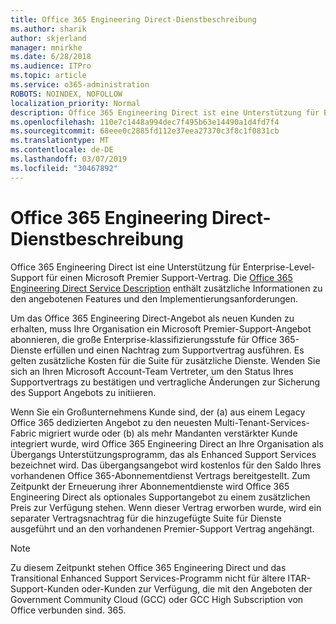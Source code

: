 ```yaml
---
title: Office 365 Engineering Direct-Dienstbeschreibung
ms.author: sharik
author: skjerland
manager: mnirkhe
ms.date: 6/28/2018
ms.audience: ITPro
ms.topic: article
ms.service: o365-administration
ROBOTS: NOINDEX, NOFOLLOW
localization_priority: Normal
description: Office 365 Engineering Direct ist eine Unterstützung für Enterprise-Level-Support für einen Microsoft Premier Support-Vertrag. Die Office 365 Engineering Direct Service Description enthält zusätzliche Informationen zu den angebotenen Features und den Implementierungsanforderungen.
ms.openlocfilehash: 110e7c1448a994dec7f495b63e14490a1d4fd7f4
ms.sourcegitcommit: 68eee0c2885fd112e37eea27370c3f8c1f0831cb
ms.translationtype: MT
ms.contentlocale: de-DE
ms.lasthandoff: 03/07/2019
ms.locfileid: "30467892"
---
```

# <a name="office-365-engineering-direct-service-description"></a>Office 365 Engineering Direct-Dienstbeschreibung

Office 365 Engineering Direct ist eine Unterstützung für Enterprise-Level-Support für einen Microsoft Premier Support-Vertrag. Die [Office 365 Engineering Direct Service Description](https://github.com/MicrosoftDocs/OfficeDocs-O365ServiceDescriptions/blob/master/Office%20365%20Engineering%20Direct%20-%20Svc%20Desc%20(11dec2018).pdf) enthält zusätzliche Informationen zu den angebotenen Features und den Implementierungsanforderungen.

Um das Office 365 Engineering Direct-Angebot als neuen Kunden zu erhalten, muss Ihre Organisation ein Microsoft Premier-Support-Angebot abonnieren, die große Enterprise-klassifizierungsstufe für Office 365-Dienste erfüllen und einen Nachtrag zum Supportvertrag ausführen. Es gelten zusätzliche Kosten für die Suite für zusätzliche Dienste. Wenden Sie sich an Ihren Microsoft Account-Team Vertreter, um den Status Ihres Supportvertrags zu bestätigen und vertragliche Änderungen zur Sicherung des Support Angebots zu initiieren. 

Wenn Sie ein Großunternehmens Kunde sind, der (a) aus einem Legacy Office 365 dedizierten Angebot zu den neuesten Multi-Tenant-Services-Fabric migriert wurde oder (b) als mehr Mandanten verstärkter Kunde integriert wurde, wird Office 365 Engineering Direct an Ihre Organisation als Übergangs Unterstützungsprogramm, das als Enhanced Support Services bezeichnet wird. Das übergangsangebot wird kostenlos für den Saldo Ihres vorhandenen Office 365-Abonnementdienst Vertrags bereitgestellt. Zum Zeitpunkt der Erneuerung ihrer Abonnementdienste wird Office 365 Engineering Direct als optionales Supportangebot zu einem zusätzlichen Preis zur Verfügung stehen. Wenn dieser Vertrag erworben wurde, wird ein separater Vertragsnachtrag für die hinzugefügte Suite für Dienste ausgeführt und an den vorhandenen Premier-Support Vertrag angehängt.

> [!NOTE]
> Zu diesem Zeitpunkt stehen Office 365 Engineering Direct und das Transitional Enhanced Support Services-Programm nicht für ältere ITAR-Support-Kunden oder-Kunden zur Verfügung, die mit den Angeboten der Government Community Cloud (GCC) oder GCC High Subscription von Office verbunden sind. 365.
